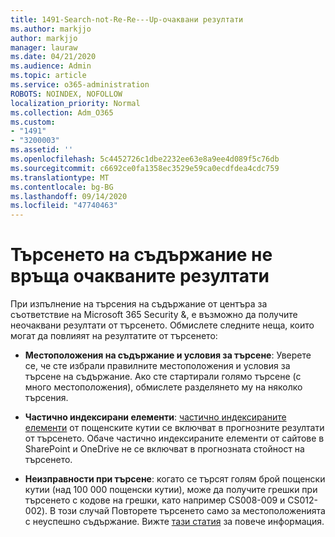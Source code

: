 ```yaml
---
title: 1491-Search-not-Re-Re---Up-очаквани резултати
ms.author: markjjo
author: markjjo
manager: lauraw
ms.date: 04/21/2020
ms.audience: Admin
ms.topic: article
ms.service: o365-administration
ROBOTS: NOINDEX, NOFOLLOW
localization_priority: Normal
ms.collection: Adm_O365
ms.custom:
- "1491"
- "3200003"
ms.assetid: ''
ms.openlocfilehash: 5c4452726c1dbe2232ee63e8a9ee4d089f5c76db
ms.sourcegitcommit: c6692ce0fa1358ec3529e59ca0ecdfdea4cdc759
ms.translationtype: MT
ms.contentlocale: bg-BG
ms.lasthandoff: 09/14/2020
ms.locfileid: "47740463"
---
```

# <a name="content-search-not-returning-expected-results"></a>Търсенето на съдържание не връща очакваните резултати

При изпълнение на търсения на съдържание от центъра за съответствие на Microsoft 365 Security &, е възможно да получите неочаквани резултати от търсенето. Обмислете следните неща, които могат да повлияят на резултатите от търсенето:

- **Местоположения на съдържание и условия за търсене**: Уверете се, че сте избрали правилните местоположения и условия за търсене на съдържание. Ако сте стартирали голямо търсене (с много местоположения), обмислете разделянето му на няколко търсения.

- **Частично индексирани елементи**:  [частично индексираните елементи](https://docs.microsoft.com/microsoft-365/compliance/partially-indexed-items-in-content-search) от пощенските кутии се включват в прогнозните резултати от търсенето. Обаче частично индексираните елементи от сайтове в SharePoint и OneDrive не се включват в прогнозната стойност на търсенето.

- **Неизправности при търсене**: когато се търсят голям брой пощенски кутии (над 100 000 пощенски кутии), може да получите грешки при търсенето с кодове на грешки, като например CS008-009 и CS012-002). В този случай Повторете търсенето само за местоположенията с неуспешно съдържание. Вижте  [тази статия](https://docs.microsoft.com/microsoft-365/compliance/retry-failed-content-search) за повече информация.
